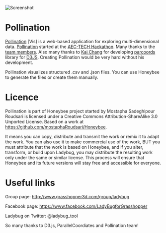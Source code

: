 ![Screenshot](http://api.ning.com/files/OsG-NixX39fgvBguMkfqhfQB8A6qoIOoishY-IJX5jjM5aTt7vHdO05*4SLN3rLPUVIksyARyzUIMt3w1gJPlWA3aO-DlMvQ/Merged_Icons_2.png?width=200)

Pollination
========================================
[Pollination](http://mostapharoudsari.github.io/Honeybee/Pollination) [Vis] is a web-based application for exploring multi-dimensional data. [Pollination](http://honeypatch.github.io/pollination/index) started at the [AEC-TECH Hackathon](http://core.thorntontomasetti.com/aec-technology-symposium-2014/aec-technology-symposium-2014-hackathon/). Many thanks to the [team members](http://honeypatch.github.io/pollination/team). Also many thanks to [Kai Chang](https://github.com/syntagmatic) for developing [parcoords](https://syntagmatic.github.io/parallel-coordinates/) library for [D3JS](http://d3js.org/). Creating Pollination would be very hard without his development.



Pollination visualizes structured .csv and .json files. You can use Honeybee to generate the files or create them manually.


Licence
========================================
Pollination is part of Honeybee project started by Mostapha Sadeghipour Roudsari is licensed under a Creative Commons Attribution-ShareAlike 3.0 Unported License. Based on a work at https://github.com/mostaphaRoudsari/Honeybee.
	
It means you can copy, distribute and transmit the work or remix it to adapt the work. You can also use it to make commercial use of the work, BUT you must attribute that the work is based on Honeybee, and if you alter, transform, or build upon Ladybug, you may distribute the resulting work only under the same or similar license. This process will ensure that Honeybee and its future versions will stay free and accessible for everyone.

Useful links
========================================
Group page: http://www.grasshopper3d.com/group/ladybug

Facebook page: https://www.facebook.com/LadyBugforGrasshopper

Ladybug on Twitter: @ladybug_tool

So many thanks to D3.js, ParallelCoordiates and Pollination team!
